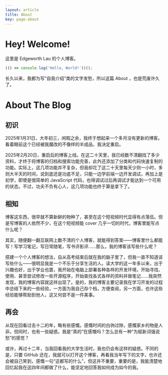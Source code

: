 ```yaml
---
layout: article
title: About
key: page-about
---
```


# Hey! Welcome!

这里是 Edgeworth Lau 的个人博客。

```javascript
(() => console.log('Hello, World!'))();
```

长久以来，我都为写“自我介绍”类的文字发愁，所以这篇 About ，也是荒废许久了。

# About The Blog

## 初识

2025年1月31日，大年初三，闲暇之余，我终于想起来一个多月没有更新的博客。看着眼前这个已经被我魔改的不像样的半成品，我决定重启。

2025年2月20日，重启后的博客上线。在这二十天里，我已经数不清翻找了多少资料，才终于将博客的归档和搜索功能完善，此外还添加了分类和代码快速复制的功能。实际上，这几项功能并不复杂，但我却花了这二十天里每天少则一小时，多则大半天的时间，说到底还是功底不足，只能一边学前端一边开发调试，再加上是初学，即使是很简单的 JavaScript 代码，也得调试过后再调试才能达到一个可用的状态。不过，功夫不负有心人，这几项功能也终于算是拿下了。

## 相知

博客这东西，很早就不算新鲜的物种了，甚至在这个短视频时代显得有点落伍。但是写博客的人依然不少，在这个短视频能 cover 几乎一切的时代，博客里能写点什么呢？

其实，随便翻一翻互联网上数不清的个人博客，就能得到答案——博客里什么都能写！写学习笔记，写日常随笔，写书评影评……那么，我的博客该写些什么呢？

搭建一个个人博客的想法，自从高考结束后就在我的脑子里了，但我一直不知道该写些什么——很明显我是一个不乐于分享生活的人。读大学的这一年多以来，出于兴趣也好，出于学业也罢，我开始在电脑上部署各种各样的开发环境，开始寻找、使用、甚至尝试修改一些开源程序，开始查找各式各样的资料并做笔记……我突然发现，我的博客内容就这样出现了。是的，我的博客主要记录我在学习开发的过程中总结下来的一些经验，一方面为我自己存个档，方便查阅，另一方面，也许这些经验能够帮助到他人，这又何尝不是一件美事。

## 再会

从现在回看过去十二的年，略有些感慨。感慨时间的白驹过隙，感慨家乡的物是人非。但同时，也有一些疑惑。我是“真的”在感慨吗？怎么总有一种“为赋新词强说愁”的感觉？

或许，再过十二年，当我回看我的大学生活时，我也仍会有这样的疑惑。不同的是，只要 GitHub 还在，我就可以打开这个博客，再看我当年写下的文字，也许还会被自己笑到，感慨一句“这都写的什么”，但这并不重要，重要的是，我能清楚地回忆起我在这四年间都做了什么，能坚定地回答我如何成为如今的我。
